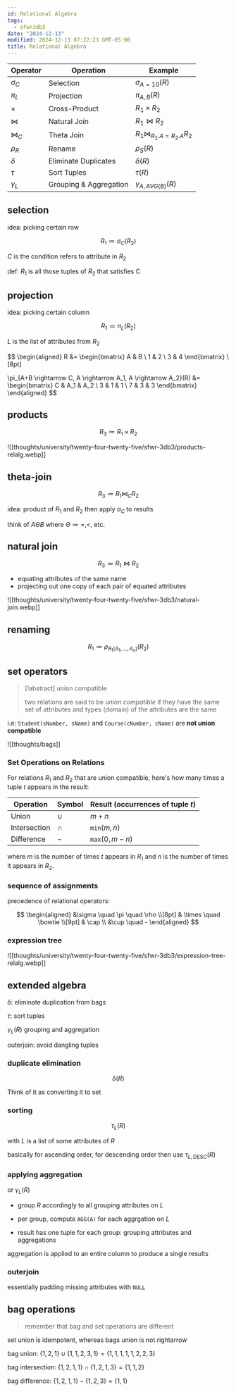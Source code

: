 ```yaml
---
id: Relational Algebra
tags:
  - sfwr3db3
date: "2024-12-13"
modified: 2024-12-13 07:22:23 GMT-05:00
title: Relational Algebra
---
```


| Operator    | Operation              | Example                         |
| ----------- | ---------------------- | ------------------------------- |
| $\sigma_C$  | Selection              | $\sigma_{A=10}(R)$              |
| $\pi_L$     | Projection             | $\pi_{A,B}(R)$                  |
| $\times$    | Cross-Product          | $R_1 \times R_2$                |
| $\bowtie$   | Natural Join           | $R_1 \bowtie R_2$               |
| $\bowtie_C$ | Theta Join             | $R_1 \bowtie_{R_1.A=R_2.A} R_2$ |
| $\rho_R$    | Rename                 | $\rho_S(R)$                     |
| $\delta$    | Eliminate Duplicates   | $\delta(R)$                     |
| $\tau$      | Sort Tuples            | $\tau(R)$                       |
| $\gamma_L$  | Grouping & Aggregation | $\gamma_{A,AVG(B)}(R)$          |

## selection

idea: picking certain row

$$
R_{1} \coloneqq \sigma_C(R_{2})
$$

$C$ is the condition refers to attribute in $R_{2}$

def: $R_{1}$ is all those tuples of $R_{2}$ that satisfies C

## projection

idea: picking certain column

$$
R_{1} \coloneqq  \pi_L(R_{2})
$$

$L$ is the list of attributes from $R_{2}$

$$
\begin{aligned}
R &=
\begin{bmatrix}
A & B \\
1 & 2 \\
3 & 4
\end{bmatrix} \\[8pt]

\pi_{A+B \rightarrow C, A \rightarrow A_1, A \rightarrow A_2}(R) &=
\begin{bmatrix}
C & A_1 & A_2 \\
3 & 1 & 1 \\
7 & 3 & 3
\end{bmatrix}
\end{aligned}
$$

## products

$$
R_{3} \coloneqq  R_{1} \times R_{2}
$$

![[thoughts/university/twenty-four-twenty-five/sfwr-3db3/products-relalg.webp]]

## theta-join

$$
R_{3} \coloneqq  R_{1} \bowtie_C R_{2}
$$

idea: product of $R_{1}$ and $R_{2}$ then apply $\sigma_C$ to results

think of $A \Theta B$ where $\Theta \coloneqq =, <, \text{ etc.}$

## natural join

$$
R_{3} \coloneqq  R_{1} \bowtie R_{2}
$$

- equating attributes of the same name
- projecting out one copy of each pair of equated attributes

![[thoughts/university/twenty-four-twenty-five/sfwr-3db3/natural-join.webp]]

## renaming

$$
R_{1} \coloneqq  \rho_{R_{1}(A_{1},\ldots,A_n)}(R_{2})
$$

## set operators

> [!abstract] union compatible
>
> two relations are said to be _union compatible_ if they have the same set of attributes and types (domain) of the attributes are the same

i.e: `Student(sNumber, sName)` and `Course(cNumber, cName)` are **not union compatible**

![[thoughts/bags]]

### Set Operations on Relations

For relations $R_1$ and $R_2$ that are union compatible, here's how many times a tuple $t$ appears in the result:

| Operation    | Symbol | Result (occurrences of tuple $t$) |
| ------------ | ------ | --------------------------------- |
| Union        | $\cup$ | $m + n$                           |
| Intersection | $\cap$ | $\texttt{min}(m,n)$               |
| Difference   | $-$    | $\texttt{max}(0, m-n)$            |

where $m$ is the number of times $t$ appears in $R_1$ and $n$ is the number of times it appears in $R_2$.

### sequence of assignments

precedence of relational operators:

$$
\begin{aligned}
&\sigma \quad \pi \quad \rho \\[8pt]
& \times \quad \bowtie \\[9pt]
& \cap \\
&\cup \quad -
\end{aligned}
$$

### expression tree

![[thoughts/university/twenty-four-twenty-five/sfwr-3db3/expression-tree-relalg.webp]]

## extended algebra

$\delta$: eliminate duplication from bags

$\tau$: sort tuples

$\gamma_{L}(R)$ grouping and aggregation

outerjoin: avoid dangling tuples

### duplicate elimination

$$
\delta(R)
$$

Think of it as converting it to set

### sorting

$$
\tau_L(R)
$$

with $L$ is a list of some attributes of $R$

basically for ascending order, for descending order then use $\tau_{L, \text{DESC}}(R)$

### applying aggregation

or $\gamma_{L}(R)$

- group $R$ accordingly to all grouping attributes on $L$

- per group, compute `AGG(A)` for each aggrgation on $L$

- result has one tuple for each group: grouping attributes and aggregations

aggregation is applied to an entire column to produce a single results

### outerjoin

essentially padding missing attributes with `NULL`

## bag operations

> remember that bag and set operations are different

set union is idempotent, whereas bags union is not.rightarrow

bag union: $\{1,2,1\} \cup \{1,1,2,3,1\} = \{1,1,1,1,1,2,2,3\}$

bag intersection: $\{1,2,1,1\} \cap \{1,2,1,3\} = \{1,1,2\}$

bag difference: $\{1,2,1,1\} - \{1,2,3\} = \{1,1\}$
